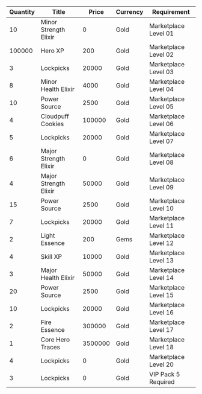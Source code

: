 | Quantity | Title | Price | Currency |  Requirement |
| -------- | ----- | ----- | -------- |  ----------- |
| 10 | Minor Strength Elixir | 0 | Gold | Marketplace Level 01 |
| 100000 | Hero XP | 200 | Gold | Marketplace Level 02 |
| 3 | Lockpicks | 20000 | Gold | Marketplace Level 03 |
| 8 | Minor Health Elixir | 4000 | Gold | Marketplace Level 04 |
| 10 | Power Source | 2500 | Gold | Marketplace Level 05 |
| 4 | Cloudpuff Cookies | 100000 | Gold | Marketplace Level 06 |
| 5 | Lockpicks | 20000 | Gold | Marketplace Level 07 |
| 6 | Major Strength Elixir | 0 | Gold | Marketplace Level 08 |
| 4 | Major Strength Elixir | 50000 | Gold | Marketplace Level 09 |
| 15 | Power Source | 2500 | Gold | Marketplace Level 10 |
| 7 | Lockpicks | 20000 | Gold | Marketplace Level 11 |
| 2 | Light Essence | 200 | Gems | Marketplace Level 12 |
| 4 | Skill XP | 10000 | Gold | Marketplace Level 13 |
| 3 | Major Health Elixir | 50000 | Gold | Marketplace Level 14 |
| 20 | Power Source | 2500 | Gold | Marketplace Level 15 |
| 10 | Lockpicks | 20000 | Gold | Marketplace Level 16 |
| 2 | Fire Essence | 300000 | Gold | Marketplace Level 17 |
| 1 | Core Hero Traces | 3500000 | Gold | Marketplace Level 18 |
| 4 | Lockpicks | 0 | Gold | Marketplace Level 20 |
| 3 | Lockpicks | 0 | Gold | VIP Pack 5 Required |
